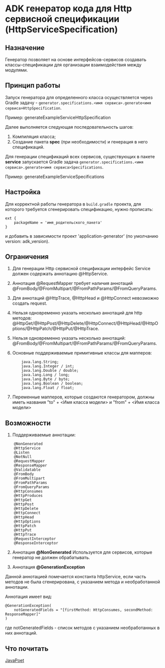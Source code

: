 # ADK генератор кода для Http сервисной спецификации (HttpServiceSpecification)

## Назначение
Генератор позволяет на основе интерфейсов-сервисов создавать классы-спецификации для организации взаимодействия между модулями.

## Принцип работы
Запуск генератора для определенного класса осуществляется через Gradle задачу - `generator.specifications.<имя сервиса>.generate<имя сервиса>HttpSpecification`.

Пример: generateExampleServiceHttpSpecification

Далее выполняется следующая последовательность шагов:
1. Компиляция класса;
2. Создание пакета **spec** (при необходимости) и генерация в него спецификаций.

Для генерации спецификаций всех сервисов, существующих в пакете **service** запускается Gradle задача `generator.specifications.<имя сервиса>.generate<имя сервиса>Specifications`.

Пример: generateExampleServiceSpecifications

## Настройка
Для корректной работы генератора в `build.gradle` проекта, для которого требуется сгенерировать спецификацию, нужно прописать:
```
ext {
    packageName = 'имя_родительского_пакета'
}
```
и добавить в зависимости проект 'application-generator' (по умолчанию version: adk_version).

## Ограничения
1. Для генерации Http сервисной спецификации интерфейс Service должен содержать аннотацию @HttpService.

2. Аннотация @RequestMapper требует наличия аннотаций @FromBody/@FromMultipart/@FromPathParams/@FromQueryParams.

3. Для аннотаций @HttpTrace, @HttpHead и @HttpConnect невозможно создать request.

4. Нельзя одновременно указать несколько аннотаций для http методов: @HttpGet/@HttpPost/@HttpDelete/@HttpConnect/@HttpHead/@HttpOptions/@HttpPatch/@HttpPut/@HttpTrace.

5. Нельзя одновременно указать несколько аннотаций: @FromBody/@FromMultipart/@FromPathParams/@FromQueryParams.

6. Основные поддерживаемые примитивные классы для мапперов:
   ```
       java.lang.String;
       java.lang.Integer / int;
       java.lang.Double / double;
       java.lang.Long / long;
       java.lang.Byte / byte;
       java.lang.Boolean / boolean;
       java.lang.Float / float;
   ```
 7. Переменные мапперов, которые создаются генератором, должны иметь названия "to" + <Имя класса модели> и "from" + <Имя класса модели>

## Возможности
1. Поддерживаемые аннотации:
```
    @NonGenerated
    @HttpService
    @Listen
    @NotNull
    @RequestMapper
    @ResponseMapper
    @Validatable
    @FromBody
    @FromMultipart
    @FromPathParams
    @FromQueryParams
    @HttpConsumes
    @HttpProduces
    @HttpGet
    @HttpPost
    @HttpDelete
    @HttpConnect
    @HttpHead
    @HttpOptions
    @HttpPatch
    @HttpPut
    @HttpTrace
    @RequestInterceptor
    @ResponseInterceptor
```

2. Аннотация **@NonGenerated**
Используется для сервисов, которые генератор не должен обрабатывать.

3. Аннотация **@GenerationException**

Данной аннотацией помечается константа httpService, если часть методов не была сгенерирована, с указанием метода и необработанной аннотации.

Аннотация имеет вид:
```
@GenerationException(
	notGeneratedFields = "[firstMethod: HttpConsumes, secondMethod: ResponseMapper]"
)
```
где notGeneratedFields - список методов с указанием необработанных в них аннотаций.

## Что почитать
[JavaPoet](https://www.baeldung.com/java-poet)